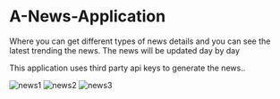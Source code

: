 # A-News-Application
Where you can get different types of news details and you can see the latest trending the news. The news will be updated day by day

This application uses third party api keys to generate the news..


![news1](https://user-images.githubusercontent.com/60876387/89122881-adb45800-d4e8-11ea-800c-d5d91236a04f.PNG)
![news2](https://user-images.githubusercontent.com/60876387/89122884-aee58500-d4e8-11ea-8485-775d984392e2.PNG)
![news3](https://user-images.githubusercontent.com/60876387/89122885-aee58500-d4e8-11ea-8eb7-1b02733d0196.PNG)
